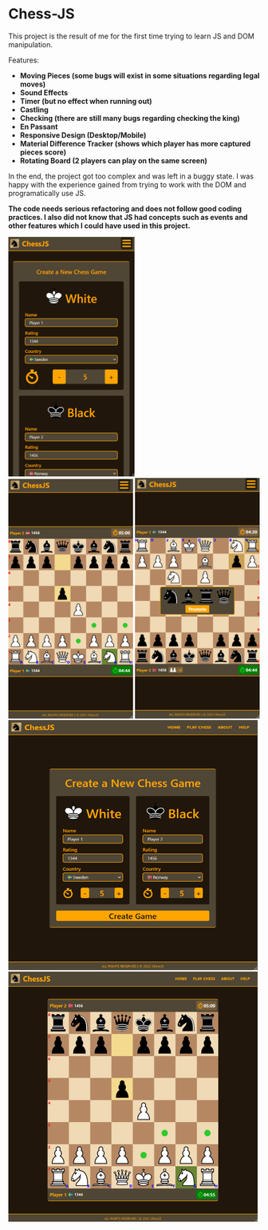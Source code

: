 # Chess-JS

This project is the result of me for the first time trying to learn JS and DOM manipulation.

Features:
- **Moving Pieces (some bugs will exist in some situations regarding legal moves)**
- **Sound Effects**
- **Timer (but no effect when running out)**
- **Castling**
- **Checking (there are still many bugs regarding checking the king)**
- **En Passant**
- **Responsive Design (Desktop/Mobile)**
- **Material Difference Tracker (shows which player has more captured pieces score)**
- **Rotating Board (2 players can play on the same screen)**

In the end, the project got too complex and was left in a buggy state. I was happy with the experience gained from trying to work with the DOM and programatically use JS.

**The code needs serious refactoring and does not follow good coding practices. I also did not know that JS had concepts such as events and other features which I could have used in this project.**

<div>
  <img src="https://github.com/edweo/chess-js/blob/main/2.png" alt="Image 1" width="253" />
  <img src="https://github.com/edweo/chess-js/blob/main/4.png" alt="Image 2" width="250" />
  <img src="https://github.com/edweo/chess-js/blob/main/5.png" alt="Image 3" width="250" />
</div>

<div>
  <img src="https://github.com/edweo/chess-js/blob/main/1.png" alt="Image 2" width="500" height="500" />
  <img src="https://github.com/edweo/chess-js/blob/main/3.png" alt="Image 3" width="500" height="500" />
</div>
